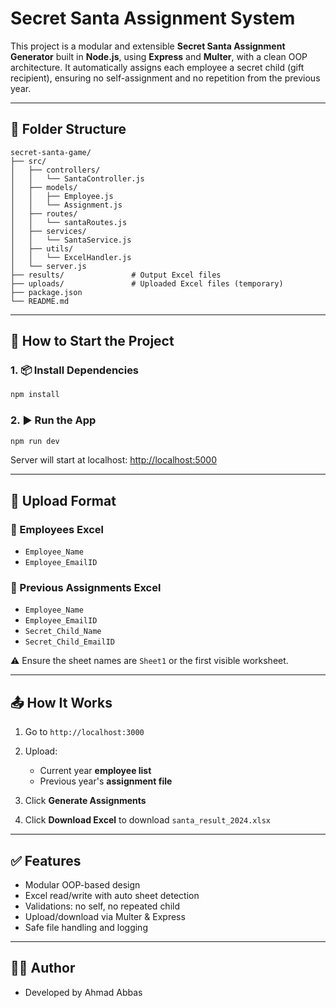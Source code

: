 #  Secret Santa Assignment System

This project is a modular and extensible **Secret Santa Assignment Generator** built in **Node.js**, using **Express** and **Multer**, with a clean OOP architecture. It automatically assigns each employee a secret child (gift recipient), ensuring no self-assignment and no repetition from the previous year.

---

## 📁 Folder Structure

```
secret-santa-game/
├── src/
│   ├── controllers/
│   │   └── SantaController.js
│   ├── models/
│   │   ├── Employee.js
│   │   └── Assignment.js
│   ├── routes/
│   │   └── santaRoutes.js
│   ├── services/
│   │   └── SantaService.js
│   ├── utils/
│   │   └── ExcelHandler.js
│   └── server.js
├── results/               # Output Excel files
├── uploads/               # Uploaded Excel files (temporary)
├── package.json
└── README.md
```

---

## 🚀 How to Start the Project

### 1. 📦 Install Dependencies

```bash
npm install
```

### 2. ▶️ Run the App

```bash
npm run dev
```

Server will start at localhost: [http://localhost:5000](http://localhost:5000)

---

## 🧾 Upload Format

### 🧍 Employees Excel

* `Employee_Name`
* `Employee_EmailID`

### 📄 Previous Assignments Excel

* `Employee_Name`
* `Employee_EmailID`
* `Secret_Child_Name`
* `Secret_Child_EmailID`

⚠️ Ensure the sheet names are `Sheet1` or the first visible worksheet.

---

## 📤 How It Works

1. Go to `http://localhost:3000`
2. Upload:

   * Current year **employee list**
   * Previous year's **assignment file**
3. Click **Generate Assignments**
4. Click **Download Excel** to download `santa_result_2024.xlsx`

---

## ✅ Features

* Modular OOP-based design
* Excel read/write with auto sheet detection
* Validations: no self, no repeated child
* Upload/download via Multer & Express
* Safe file handling and logging

---

## 👨‍💻 Author

* Developed by Ahmad Abbas
